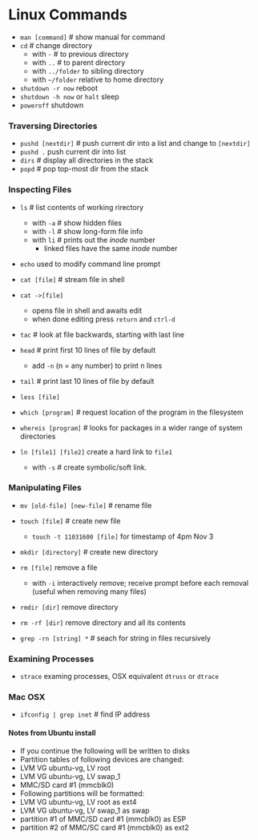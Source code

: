 # Linux Commands

* `man [command]`    # show manual for command
* `cd` # change directory
    * with `-`  # to previous directory
    * with `..` # to parent directory
    * with `../folder` to sibling directory
    * with `~/folder` relative to home directory
* `shutdown -r now` reboot
* `shutdown -h now` or `halt` sleep
* `poweroff` shutdown

### Traversing Directories
* `pushd [nextdir]` # push current dir into a list and change to `[nextdir]`
* `pushd .` push current dir into list
* `dirs` # display all directories in the stack
* `popd` # pop top-most dir from the stack 

### Inspecting Files

* `ls`     # list contents of working rirectory
    * with `-a`    # show hidden files
    * with `-l` # show long-form file info
    * with `li` # prints out the *inode* number
        * linked files have the same *inode* number
* `echo` used to modify command line prompt
* `cat [file]`    # stream file in shell
* `cat ->[file]`
    * opens file in shell and awaits edit
    * when done editing press `return` and `ctrl-d`
* `tac` # look at file backwards, starting with last line
* `head` # print first 10 lines of file by default
    * add `-n` (n = any number) to print n lines
* `tail` # print last 10 lines of file by default

* `less [file]`

* `which [program]`  # request location of the program in the filesystem
* `whereis [program]` # looks for packages in a wider range of system directories
* `ln [file1] [file2]` create a hard link to `file1`
    * with `-s` # create symbolic/soft link.

### Manipulating Files
* `mv [old-file] [new-file]`    # rename file
* `touch [file]`    # create new file
    * `touch -t 11031600 [file]` for timestamp of 4pm Nov 3
* `mkdir [directory]`    # create new directory
* `rm [file]` remove a file
    * with `-i` interactively remove; receive prompt before each removal (useful when removing many files)
* `rmdir [dir]` remove directory
* `rm -rf [dir]` remove directory and all its contents

* `grep -rn [string] *`    # seach for string in files recursively

### Examining Processes
* `strace` examing processes, OSX equivalent `dtruss` or `dtrace`

### Mac OSX
* `ifconfig | grep inet` # find IP address

#### Notes from Ubuntu install
* If you continue the following will be written to disks
* Partition tables of following devices are changed:
* LVM VG ubuntu-vg, LV root
* LVM VG ubuntu-vg, LV swap_1
* MMC/SD card #1 (mmcblk0)
* Following partitions will be formatted:
* LVM VG ubuntu-vg, LV root as ext4
* LVM VG ubuntu-vg, LV swap_1 as swap
* partition #1 of MMC/SD card #1 (mmcblk0) as ESP
* partition #2 of MMC/SC card #1 (mmcblk0) as ext2
